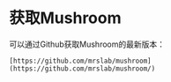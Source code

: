 获取Mushroom
===

可以通过Github获取Mushroom的最新版本：

    [https://github.com/mrslab/mushroom](https://github.com/mrslab/mushroom/)
